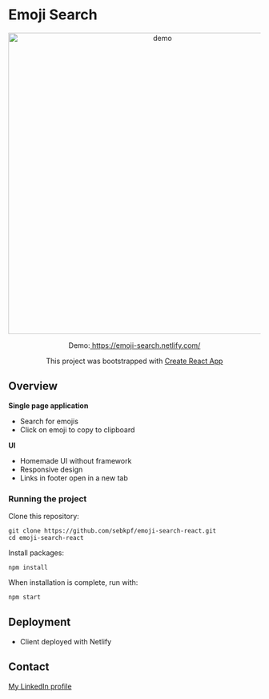 # Emoji Search

<p align="center">
	<img
			width="600"
			alt="demo"
			src="https://github.com/sebkpf/emoji-search-react/blob/master/documentation/demo.gif">
</p>

<p align="center">
  Demo:<a href="https://emoji-search.netlify.com/" target="_blank"> https://emoji-search.netlify.com/</a>
</p>
<p align="center">
 This project was bootstrapped with <a href=https://github.com/facebook/create-react-app. target="_blank">Create React App</a>
</p>

## Overview

**Single page application**

- Search for emojis
- Click on emoji to copy to clipboard

**UI**

- Homemade UI without framework
- Responsive design
- Links in footer open in a new tab

### Running the project

Clone this repository:

```
git clone https://github.com/sebkpf/emoji-search-react.git
cd emoji-search-react
```

Install packages:

```
npm install
```

When installation is complete, run with:

```bash
npm start
```

## Deployment

- Client deployed with Netlify

## Contact

<a href="https://www.linkedin.com/in/sebastienkempf/" target="_blank">My LinkedIn profile</a>
